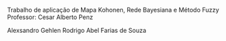 Trabalho de aplicação de Mapa Kohonen, Rede Bayesiana e Método Fuzzy
Professor: Cesar Alberto Penz

Alexsandro Gehlen
Rodrigo Abel Farias de Souza
